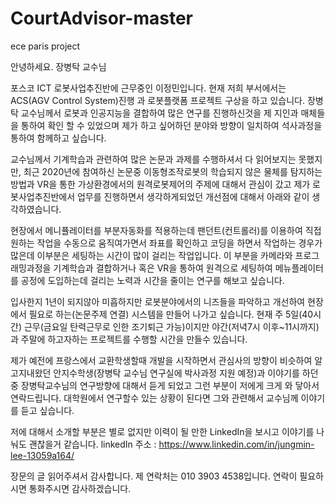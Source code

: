 # CourtAdvisor-master
ece paris project

안녕하세요. 장병탁 교수님

포스코 ICT 로봇사업추진반에 근무중인 이정민입니다.
현재 저희 부서에서는 ACS(AGV Control System)진행 과 로봇플랫폼 프로젝트 구상을 하고 있습니다.
장병탁 교수님께서 로봇과 인공지능을 결합하여 많은 연구를 진행하신것을 제 지인과 매체들을 통하여
확인 할 수 있었으며 제가 하고 싶어하던 분야와 방향이 일치하여 석사과정을 통하여 함께하고 싶습니다.

교수님께서 기계학습과 관련하여 많은 논문과 과제를 수행하셔서 다 읽어보지는 못했지만, 
최근 2020년에 참여하신 논문중 이동형조작로봇의 학습되지 않은 물체를 탐지하는 방법과 VR을 통한 가상환경에서의 원격로봇제어의 주제에 대해서
관심이 갔고 제가 로봇사업추진반에서 업무를 진행하면서 생각하게되었던 개선점에 대해서 아래와 같이 생각하였습니다.

현장에서 메니퓰레이터를 부분자동화를 적용하는데 팬던트(컨트롤러)를 이용하여 
직접 원하는 작업을 수동으로 움직여가면서 좌표를 확인하고 코딩을 하면서 작업하는 경우가 많은데
이부분은 세팅하는 시간이 많이 걸리는 작업입니다.
이 부분을 카메라와 프로그래밍과정을 기계학습과 결합하거나 혹은 VR을 통하여 원격으로 세팅하여 메뉴플레이터를 공정에
도입하는데 걸리는 노력과 시간을 줄이는 연구를 해보고 싶습니다.


입사한지 1년이 되지않아 미흡하지만
로봇분야에서의 니즈들을 파악하고 개선하여
현장에서 필요로 하는(논문주제 연결) 시스템을 만들어 나가고 싶습니다.
현재 주 5일(40시간) 근무(금요일 탄력근무로 인한 조기퇴근 가능)이지만 야간(저녁7시 이후~11시까지)과 주말에 
하고자하는 프로젝트를 수행할 시간을 만들수 있습니다.

제가 예전에 프랑스에서 교환학생할때 개발을 시작하면서 관심사의 방향이 비슷하여 
알고지내왔던 안지수학생(장병탁 교수님 연구실에 박사과정 지원 예정)과 이야기를 하던중 장병탁교수님의 연구방향에 대해서
듣게 되었고 그런 부분이 저에게 크게 와 닿아서 연락드립니다.
대학원에서 연구할수 있는 상황이 된다면 그와 관련해서 교수님께 이야기를 듣고 싶습니다.

저에 대해서 소개할 부분은 별로 없지만 이력이 될 만한 LinkedIn을 보시고
이야기를 나눠도 괜찮을거 같습니다.
linkedIn 주소 : https://www.linkedin.com/in/jungmin-lee-13059a164/

장문의 글 읽어주셔서 감사합니다.
제 연락처는 010 3903 4538입니다.
연락이 필요하시면 통화주시면 감사하겠습니다.



